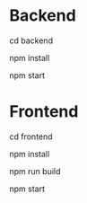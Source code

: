 # Backend
<p>cd backend</p> 
<p>npm install</p>
<p>npm start</p>

# Frontend
<p>cd frontend</p>
<p>npm install</p>
<p>npm run build</p>
<p>npm start</p>
